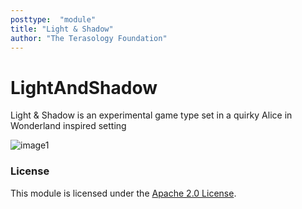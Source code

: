 ```yaml
---
posttype:  "module"  
title: "Light & Shadow"
author: "The Terasology Foundation"
---
```

# LightAndShadow
Light &amp; Shadow is an experimental game type set in a quirky Alice in Wonderland inspired setting

![image1](images/2015-10-11-screenshot.png "Choose your team!")


### License

This module is licensed under the [Apache 2.0 License](http://www.apache.org/licenses/LICENSE-2.0.html).
